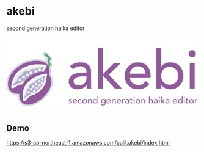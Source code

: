 # akebi
second generation haika editor

![akebi second generation haika editor](dist/akebi.png)

## Demo
https://s3-ap-northeast-1.amazonaws.com/calil.akebi/index.html